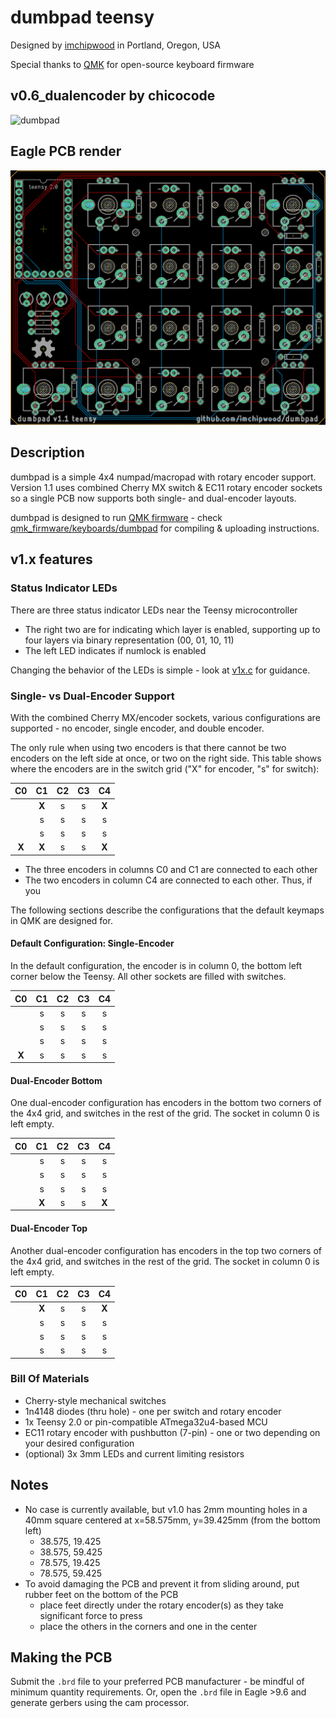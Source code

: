 # dumbpad teensy
Designed by [imchipwood](https://www.github.com/imchipwood) in Portland, Oregon, USA

Special thanks to [QMK](https://www.qmk.fm) for open-source keyboard firmware

## v0.6_dualencoder by chicocode

![dumbpad](https://i.imgur.com/OkSRXWT.jpg)

## Eagle PCB render

![dumbpad](dumbpad.png)

## Description

dumbpad is a simple 4x4 numpad/macropad with rotary encoder support.
Version 1.1 uses combined Cherry MX switch & EC11 rotary encoder sockets so a single PCB now supports both single- and dual-encoder layouts.

dumbpad is designed to run [QMK firmware](https://github.com/qmk/qmk_firmware) - check [qmk_firmware/keyboards/dumbpad](https://github.com/qmk/qmk_firmware/tree/master/keyboards/dumbpad) for compiling & uploading instructions.

## v1.x features

### Status Indicator LEDs

There are three status indicator LEDs near the Teensy microcontroller

- The right two are for indicating which layer is enabled, supporting up to four layers via binary representation (00, 01, 10, 11)
- The left LED indicates if numlock is enabled

Changing the behavior of the LEDs is simple - look at [v1x.c](https://github.com/imchipwood/qmk_firmware/blob/dumbpad_refactor/keyboards/dumbpad/v1x/v1x.c) for guidance.

### Single- vs Dual-Encoder Support

With the combined Cherry MX/encoder sockets, various configurations are supported - no encoder, single encoder, and double encoder.

The only rule when using two encoders is that there cannot be two encoders on the left side at once, or two on the right side. This table shows where the encoders are in the switch grid ("X" for encoder, "s" for switch):

| C0  | C1  | C2  | C3  | C4  |
|:---:|:---:|:---:|:---:|:---:|
|     |__X__|  s  |  s  |__X__|
|     |  s  |  s  |  s  |  s  |
|     |  s  |  s  |  s  |  s  |
|__X__|__X__|  s  |  s  |__X__|

- The three encoders in columns C0 and C1 are connected to each other
- The two encoders in column C4 are connected to each other. Thus, if you

The following sections describe the configurations that the default keymaps in QMK are designed for.

#### Default Configuration: Single-Encoder

In the default configuration, the encoder is in column 0, the bottom left corner below the Teensy. All other sockets are filled with switches.

| C0  | C1  | C2  | C3  | C4  |
|:---:|:---:|:---:|:---:|:---:|
|     |  s  |  s  |  s  |  s  |
|     |  s  |  s  |  s  |  s  |
|     |  s  |  s  |  s  |  s  |
|__X__|  s  |  s  |  s  |  s  |

#### Dual-Encoder Bottom

One dual-encoder configuration has encoders in the bottom two corners of the 4x4 grid, and switches in the rest of the grid. The socket in column 0 is left empty.

| C0  | C1  | C2  | C3  | C4  |
|:---:|:---:|:---:|:---:|:---:|
|     |  s  |  s  |  s  |  s  |
|     |  s  |  s  |  s  |  s  |
|     |  s  |  s  |  s  |  s  |
|     |__X__|  s  |  s  |__X__|

#### Dual-Encoder Top

Another dual-encoder configuration has encoders in the top two corners of the 4x4 grid, and switches in the rest of the grid. The socket in column 0 is left empty.

| C0  | C1  | C2  | C3  | C4  |
|:---:|:---:|:---:|:---:|:---:|
|     |__X__|  s  |  s  |__X__|
|     |  s  |  s  |  s  |  s  |
|     |  s  |  s  |  s  |  s  |
|     |  s  |  s  |  s  |  s  |

### Bill Of Materials

- Cherry-style mechanical switches
- 1n4148 diodes (thru hole) - one per switch and rotary encoder
- 1x Teensy 2.0 or pin-compatible ATmega32u4-based MCU
- EC11 rotary encoder with pushbutton (7-pin) - one or two depending on your desired configuration
- (optional) 3x 3mm LEDs and current limiting resistors

## Notes

- No case is currently available, but v1.0 has 2mm mounting holes in a 40mm square centered at x=58.575mm, y=39.425mm (from the bottom left)
  - 38.575, 19.425
  - 38.575, 59.425
  - 78.575, 19.425
  - 78.575, 59.425
- To avoid damaging the PCB and prevent it from sliding around, put rubber feet on the bottom of the PCB
  - place feet directly under the rotary encoder(s) as they take significant force to press
  - place the others in the corners and one in the center

## Making the PCB

Submit the `.brd` file to your preferred PCB manufacturer - be mindful of minimum quantity requirements. Or, open the `.brd` file in Eagle >9.6 and generate gerbers using the cam processor.
